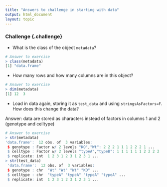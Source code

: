 ```yaml
---
title: "Answers to challenge in starting with data"
output: html_document
layout: topic
---
```



### Challenge {.challenge}
* What is the class of the object `metadata`?

```r
# Answer to exercise
> class(metadata)
[1] "data.frame"
```
* How many rows and how many columns are in this object?

```r
# Answer to exercise
> dim(metadata)
[1] 12  3
```
* Load in data again, storing it as `test_data` and using `stringsAsFactors=F`. How does this change the data?

Answer: data are stored as characters instead of factors in columns 1 and 2 (genotype and celltype)

```r
# Answer to exercise
> str(metadata)
'data.frame':  12 obs. of  3 variables:
 $ genotype : Factor w/ 2 levels "KO","Wt": 2 2 2 1 1 1 2 2 2 1 ...
 $ celltype : Factor w/ 2 levels "typeA","typeB": 1 1 1 1 1 1 2 2 2 2 ...
 $ replicate: int  1 2 3 1 2 3 1 2 3 1 ...
> str(test_data)
 'data.frame':	12 obs. of  3 variables:
 $ genotype : chr  "Wt" "Wt" "Wt" "KO" ...
 $ celltype : chr  "typeA" "typeA" "typeA" "typeA" ...
 $ replicate: int  1 2 3 1 2 3 1 2 3 1 ...
```
